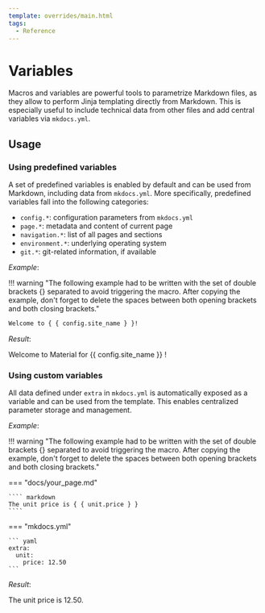 ```yaml
---
template: overrides/main.html
tags:
  - Reference
---
```


# Variables

Macros and variables are powerful tools to parametrize Markdown files, as they 
allow to perform Jinja templating directly from Markdown. This is especially 
useful to include technical data from other files and add central variables via 
`mkdocs.yml`.

## Usage

### Using predefined variables

A set of predefined variables is enabled by default and can be used from 
Markdown, including data from `mkdocs.yml`. More specifically, predefined 
variables fall into the following categories:

- `config.*`: configuration parameters from `mkdocs.yml`
- `page.*`: metadata and content of current page
- `navigation.*`: list of all pages and sections
- `environment.*`: underlying operating system
- `git.*`: git-related information, if available

_Example_:

!!! warning "The following example had to be written with the set of double brackets {} separated to avoid triggering the macro. After copying the example, don't forget to delete the spaces between both opening brackets and both closing brackets."

``` markdown
Welcome to { { config.site_name } }!
```

_Result_:

Welcome to Material for {{ config.site_name }} !

### Using custom variables

All data defined under `extra` in `mkdocs.yml` is automatically exposed as a
variable and can be used from the template. This enables centralized parameter
storage and management.

_Example_:

!!! warning "The following example had to be written with the set of double brackets {} separated to avoid triggering the macro. After copying the example, don't forget to delete the spaces between both opening brackets and both closing brackets."

=== "docs/your_page.md"

    ```` markdown
    The unit price is { { unit.price } }
    ````

=== "mkdocs.yml"

    ``` yaml
    extra:
      unit:
        price: 12.50
    ```

_Result_:

The unit price is 12.50.